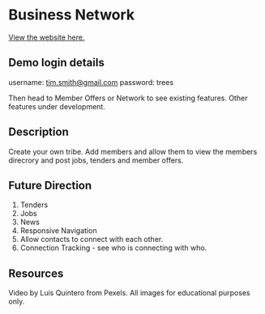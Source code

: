 # Business Network
[View the website here.](https://frozen-basin-26237.herokuapp.com/)

## Demo login details

username: tim.smith@gmail.com
password: trees

Then head to Member Offers or Network to see existing features. Other features under development.


## Description

Create your own tribe.  Add members and allow them to view the members direcrory and post jobs, tenders and member offers.

## Future Direction

1. Tenders
2. Jobs
3. News
4. Responsive Navigation
5. Allow contacts to connect with each other.
6. Connection Tracking - see who is connecting with who.

## Resources
Video by Luis Quintero from Pexels.
All images for educational purposes only.
